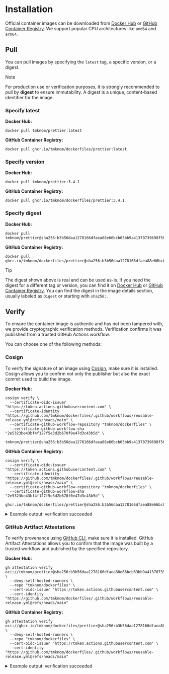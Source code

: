 # Installation

Official container images can be downloaded from [Docker Hub][docker_hub] or [GitHub Container Registry][ghcr].
We support popular CPU architectures like `amd64` and `arm64`.

## Pull

You can pull images by specifying the `latest` tag, a specific version, or a digest.

> [!NOTE]
>
> For production use or verification purposes, it is strongly recommended to pull by **digest** to ensure immutability.
> A digest is a unique, content-based identifier for the image.

### Specify latest

**Docker Hub:**

```shell
docker pull tmknom/prettier:latest
```

**GitHub Container Registry:**

```shell
docker pull ghcr.io/tmknom/dockerfiles/prettier:latest
```

### Specify version

**Docker Hub:**

```shell
docker pull tmknom/prettier:3.4.1
```

**GitHub Container Registry:**

```shell
docker pull ghcr.io/tmknom/dockerfiles/prettier:3.4.1
```

### Specify digest

**Docker Hub:**

```shell
docker pull tmknom/prettier@sha256:b3b56daa1278166dfaea88e66bcb63bb9a41370739698f568472c175bbe54a56
```

**GitHub Container Registry:**

```shell
docker pull ghcr.io/tmknom/dockerfiles/prettier@sha256:b3b56daa1278166dfaea88e66bcb63bb9a41370739698f568472c175bbe54a56
```

> [!TIP]
>
> The digest shown above is real and can be used as-is.
> If you need the digest for a different tag or version, you can find it on [Docker Hub][docker_hub] or [GitHub Container Registry][ghcr].
> You can find the digest in the image details section, usually labeled as `Digest` or starting with `sha256:`.

## Verify

To ensure the container image is authentic and has not been tampered with, we provide cryptographic verification methods.
Verification confirms it was published from a trusted GitHub Actions workflow.

You can choose one of the following methods:

### Cosign

To verify the signature of an image using [Cosign](https://github.com/sigstore/cosign), make sure it is installed.
Cosign allows you to confirm not only the publisher but also the exact commit used to build the image.

**Docker Hub:**

```shell
cosign verify \
  --certificate-oidc-issuer "https://token.actions.githubusercontent.com" \
  --certificate-identity "https://github.com/tmknom/dockerfiles/.github/workflows/reusable-release.yml@refs/heads/main" \
  --certificate-github-workflow-repository "tmknom/dockerfiles" \
  --certificate-github-workflow-sha "2e5323be43bf4f127f5e3d2b670f0e47d3c43b5d" \
  tmknom/prettier@sha256:b3b56daa1278166dfaea88e66bcb63bb9a41370739698f568472c175bbe54a56
```

**GitHub Container Registry:**

```shell
cosign verify \
  --certificate-oidc-issuer "https://token.actions.githubusercontent.com" \
  --certificate-identity "https://github.com/tmknom/dockerfiles/.github/workflows/reusable-release.yml@refs/heads/main" \
  --certificate-github-workflow-repository "tmknom/dockerfiles" \
  --certificate-github-workflow-sha "2e5323be43bf4f127f5e3d2b670f0e47d3c43b5d" \
  ghcr.io/tmknom/dockerfiles/prettier@sha256:b3b56daa1278166dfaea88e66bcb63bb9a41370739698f568472c175bbe54a56
```

<details>
<summary>Example output: verification succeeded</summary>

```shell

Verification for ghcr.io/tmknom/dockerfiles/prettier@sha256:b3b56daa1278166dfaea88e66bcb63bb9a41370739698f568472c175bbe54a56 --
The following checks were performed on each of these signatures:
  - The cosign claims were validated
  - Existence of the claims in the transparency log was verified offline
  - The code-signing certificate was verified using trusted certificate authority certificates

[{"critical":{"identity":{"docker-reference":"ghcr.io/tmknom/dockerfiles/prettier"},"image":{"docker...
```
</details>

### GitHub Artifact Attestations

To verify provenance using [GitHub CLI](https://cli.github.com/), make sure it is installed.
GitHub Artifact Attestations allows you to confirm that the image was built by a trusted workflow and published by the specified repository.

**Docker Hub:**

```shell
gh attestation verify oci://tmknom/prettier@sha256:b3b56daa1278166dfaea88e66bcb63bb9a41370739698f568472c175bbe54a56 \
  --deny-self-hosted-runners \
  --repo "tmknom/dockerfiles" \
  --cert-oidc-issuer "https://token.actions.githubusercontent.com" \
  --cert-identity "https://github.com/tmknom/dockerfiles/.github/workflows/reusable-release.yml@refs/heads/main"
```

**GitHub Container Registry:**

```shell
gh attestation verify oci://ghcr.io/tmknom/dockerfiles/prettier@sha256:b3b56daa1278166dfaea88e66bcb63bb9a41370739698f568472c175bbe54a56 \
  --deny-self-hosted-runners \
  --repo "tmknom/dockerfiles" \
  --cert-oidc-issuer "https://token.actions.githubusercontent.com" \
  --cert-identity "https://github.com/tmknom/dockerfiles/.github/workflows/reusable-release.yml@refs/heads/main"
```

<details>
<summary>Example output: verification succeeded</summary>

```shell
Loaded digest sha256:b3b56daa1278166dfaea88e66bcb63bb9a41370739698f568472c175bbe54a56 for oci://ghcr.io/tmknom/dockerfiles/prettier@sha256:b3b56daa1278166dfaea88e66bcb63bb9a41370739698f568472c175bbe54a56
Loaded 2 attestations from GitHub API
✓ Verification succeeded!
...
```
</details>

[docker_hub]: https://hub.docker.com/r/tmknom/prettier
[ghcr]: https://github.com/tmknom/dockerfiles/pkgs/container/dockerfiles%2Fprettier
